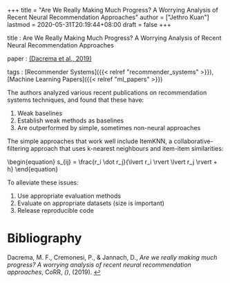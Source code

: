+++
title = "Are We Really Making Much Progress? A Worrying Analysis of Recent Neural Recommendation Approaches"
author = ["Jethro Kuan"]
lastmod = 2020-05-31T20:19:44+08:00
draft = false
+++

title
: Are We Really Making Much Progress? A Worrying Analysis of
Recent Neural Recommendation Approaches

paper
: <a id="d3cb4e95df75aa1a78534232726eadd6" href="#dacrema19_are_we_reall_makin_much_progr">(Dacrema et al., 2019)</a>

tags
: [Recommender Systems]({{< relref "recommender_systems" >}}), [Machine Learning Papers]({{< relref "ml_papers" >}})

The authors analyzed various recent publications on recommendation
systems techniques, and found that these have:

1.  Weak baselines
2.  Establish weak methods as baselines
3.  Are outperformed by simple, sometimes non-neural approaches

The simple approaches that work well include ItemKNN, a
collaborative-filtering approach that uses k-nearest neighbours and
item-item similarities:

\begin{equation}
s\_{ij} = \frac{r_i \dot r_j}{\lvert r_i \rvert \lvert r_j \rvert + h}
\end{equation}

To alleviate these issues:

1.  Use appropriate evaluation methods
2.  Evaluate on appropriate datasets (size is important)
3.  Release reproducible code

# Bibliography

<a id="dacrema19_are_we_reall_makin_much_progr" target="_blank">Dacrema, M. F., Cremonesi, P., & Jannach, D., _Are we really making much progress? A worrying analysis of recent neural recommendation approaches_, CoRR, _()_, (2019). </a> [↩](#d3cb4e95df75aa1a78534232726eadd6)

